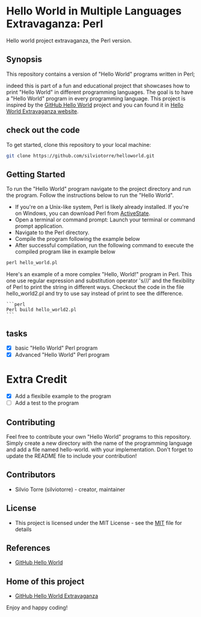 # Hello World in Multiple Languages Extravaganza: Perl
Hello world project extravaganza, the Perl version.
## Synopsis
This repository contains a version of "Hello World" programs written in Perl;

indeed this is part of a fun and educational project that showcases how to print "Hello World" in different programming languages. The goal is to have a "Hello World" program in every programming language. This project is inspired by the [GitHub Hello World](https://docs.github.com/en/get-started/quickstart/hello-world) project and you can found it in [Hello World Extravaganza website](https://silviotorre.github.io/helloworld/).
 
## check out the code
To get started, clone this repository to your local machine:
```bash
git clone https://github.com/silviotorre/helloworld.git
```
## Getting Started
To run the "Hello World" program navigate to the project directory and run the program. Follow the instructions below to run the "Hello World".


- If you're on a Unix-like system, Perl is likely already installed. If you're on Windows, you can download Perl from [ActiveState](https://www.activestate.com/products/perl/).
- Open a terminal or command prompt: Launch your terminal or command prompt application.
- Navigate to the Perl directory.
- Compile the program following the example below
- After successful compilation, run the following command to execute the compiled program like in example below

```perl
perl hello_world.pl 
```
Here's an example of a more complex "Hello, World!" program in Perl. This one use regular expression and substitution operator 's///' and the flexibility of Perl to print the string in different ways. Checkout the code in the file hello_world2.pl and try to use say instead of print to see the difference.
    
    ```perl
    Perl build hello_world2.pl
    ```


## tasks
- [x]  basic "Hello World"  Perl program
- [x]  Advanced "Hello World" Perl program

# Extra Credit
- [x] Add a flexibile example to the program
- [ ] Add a test to the program

## Contributing
Feel free to contribute your own "Hello World" programs to this repository. Simply create a new directory with the name of the programming language and add a file named hello-world.<extension> with your implementation. Don't forget to update the README file to include your contribution!

## Contributors
- Silvio Torre (silviotorre)  - creator, maintainer

## License
- This project is licensed under the MIT License - see the [MIT](https://choosealicense.com/licenses/mit/) file for details

## References
- [GitHub Hello World](https://docs.github.com/en/get-started/quickstart/hello-world)

## Home of this project
- [GitHub Hello World Extravaganza](https://github.com/silviotorre/helloworld/)

Enjoy and happy coding!